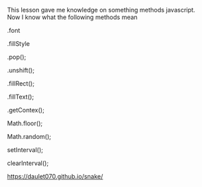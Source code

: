 This lesson gave me knowledge on something methods javascript.  
Now I know what the following methods mean

.font  

.fillStyle  

.pop();  

.unshift();  

.fillRect();  

.fillText();  

.getContex();  

Math.floor();  

Math.random();  

setInterval();  

clearInterval();  

https://daulet070.github.io/snake/
